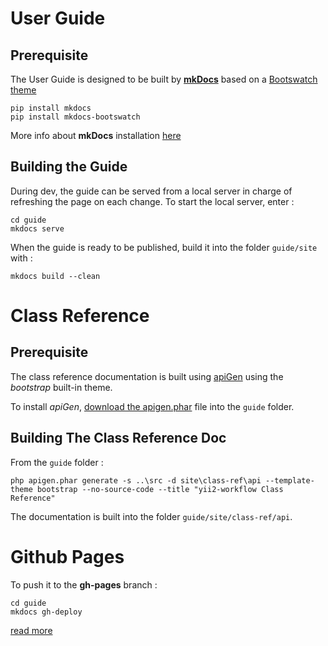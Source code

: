 # User Guide

## Prerequisite

The User Guide is designed to be built by **[mkDocs](http://www.mkdocs.org/)** based on a [Bootswatch theme](https://github.com/mkdocs/mkdocs-bootswatch)

```
pip install mkdocs
pip install mkdocs-bootswatch
```

More info about **mkDocs** installation [here](http://www.mkdocs.org/#installation)

## Building the Guide

During dev, the guide can be served from a local server in charge of refreshing the page on each
change. To start the local server, enter :

```
cd guide
mkdocs serve
```

When the guide is ready to be published, build it into the folder `guide/site` with :

```
mkdocs build --clean
```

# Class Reference

## Prerequisite

The class reference documentation is built using [apiGen](http://www.apigen.org/) using the *bootstrap* built-in theme.

To install *apiGen*, [download the apigen.phar](http://apigen.org/apigen.phar) file into the `guide` folder.

## Building The Class Reference Doc

From the `guide` folder :

```
php apigen.phar generate -s ..\src -d site\class-ref\api --template-theme bootstrap --no-source-code --title "yii2-workflow Class Reference"
```

The documentation is built into the folder `guide/site/class-ref/api`.


# Github Pages

To push it to the **gh-pages** branch :

```
cd guide
mkdocs gh-deploy
```

[read more](http://www.mkdocs.org/user-guide/deploying-your-docs/)
